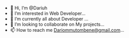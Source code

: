 - 👋 Hi, I’m @Dariuh
- 👀 I’m interested in Web Developer...
- 🌱 I’m currently all about Developer ...
- 💞️ I’m looking to collaborate on My projects...
- 📫 How to reach me Dariommutombene@gmail.com...

<!---
Dariuh/Dariuh is a ✨ special ✨ repository because its `README.md` (this file) appears on your GitHub profile.
You can click the Preview link to take a look at your changes.
--->
